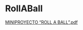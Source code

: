 # RollABall

[MINIPROYECTO “ROLL A BALL”.pdf](https://github.com/user-attachments/files/18646533/MINIPROYECTO.ROLL.A.BALL.pdf)

